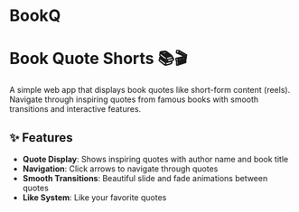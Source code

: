 # BookQ

# Book Quote Shorts 📚🎬

A simple web app that displays book quotes like short-form content (reels). Navigate through inspiring quotes from famous books with smooth transitions and interactive features.

## ✨ Features

- **Quote Display**: Shows inspiring quotes with author name and book title
- **Navigation**: Click arrows to navigate through quotes
- **Smooth Transitions**: Beautiful slide and fade animations between quotes
- **Like System**: Like your favorite quotes 